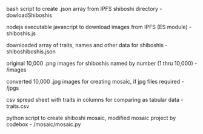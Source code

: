 bash script to create .json array from IPFS shiboshi directory - dowloadShiboshis

nodejs executable javascript to download images from IPFS (ES module) - shiboshis.js

downloaded array of traits, names and other data for shiboshis - shiboshiboshis.json

original 10,000 .png images for shiboshis named by number (1 thru 10,000) - /images

converted 10,000 .jpg images for creating mosaic, if jpg files required - /jpgs

csv spread sheet with traits in columns for comparing as tabular data - traits.csv

python script to create shiboshi mosaic, modified mosaic project by codebox - /mosaic/mosaic.py
